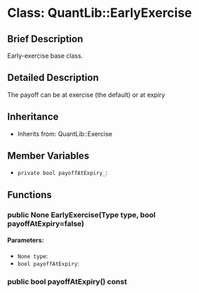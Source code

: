 # Class: QuantLib::EarlyExercise

## Brief Description
Early-exercise base class. 

## Detailed Description
The payoff can be at exercise (the default) or at expiry 

## Inheritance
- Inherits from: QuantLib::Exercise

## Member Variables
- `private bool payoffAtExpiry_`: 

## Functions
### public None EarlyExercise(Type type, bool payoffAtExpiry=false)

#### Parameters:
- `None type`: 
- `bool payoffAtExpiry`: 

### public bool payoffAtExpiry() const


